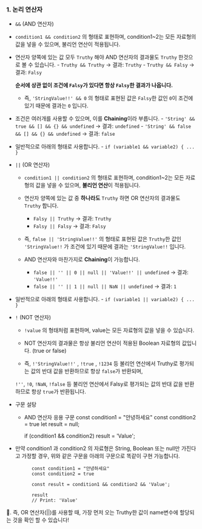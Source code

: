 ### 1. 논리 연산자

- `&&` (AND 연산자)
   
- `condition1 && condition2` 의 형태로 표현하며, condition1~2는 모든 자료형의 값을 넣을 수 있으며, 불리언 연산이 적용됩니다.
    
- 연산자 양쪽에 있는 값 모두 `Truthy` 해야 AND 연산자의 결과물도 `Truthy` 한것으로 볼 수 있습니다.
        - `Truthy && Truthy` → 결과: `Truthy`
        - `Truthy && Falsy` → 결과: `Falsy`
            
    **순서에 상관 없이 조건에 `Falsy`가 있다면 항상 `Falsy`한 결과가 나옵니다.**
            
    - 즉, `'StringValue!!' && 0` 의 형태로 표현된 값은 `Falsy`한 값인 `0`이 조건에 있기 때문에 결과는 `0` 입니다.
   
- 조건은 여러개를 사용할 수 있으며, 이를 **Chaining**이라 부릅니다. 
        - `'String' && true && [] && {} && undefined` → 결과: `undefined`
        - `'String' && false && [] && {} && undefined` → 결과: `false`
    
- 일반적으로 아래의 형태로 사용합니다.
        - `if (variable1 && variable2) { ... }`


- `||` (OR 연산자)
   
   - `condition1 || condition2` 의 형태로 표현하며, condition1~2는 모든 자료형의 값을 넣을 수 있으며, **불리언 연산**이 적용됩니다.
    
    - 연산자 양쪽에 있는 값 중 **하나라도** `Truthy` 하면 OR 연산자의 결과물도 `Truthy` 합니다.
       
        - `Falsy || Truthy` → 결과: `Truthy`
        - `Falsy || Falsy` → 결과: `Falsy`
    
    - 즉, `false || 'StringValue!!'` 의 형태로 표현된 값은 `Truthy`한 값인 `'StringValue!!` 가 조건에 있기 때문에 결과는 `'StringValue!!` 입니다.
    
    - AND 연산자와 마찬가지로 **Chaining**이 가능합니다.
       
        - `false || '' || 0 || null || 'Value!!' || undefined` → 결과: `'Value!!'`
        - `false || '' || 1 || null || NaN || undefined` → 결과: `1`
    
- 일반적으로 아래의 형태로 사용합니다.
        - `if (variable1 || variable2) { ... }`



- `!` (NOT 연산자)
    
    - `!value` 의 형태처럼 표현하며, value는 모든 자료형의 값을 넣을 수 있습니다.
    
    - NOT 연산자의 결과물은 항상 불리언 연산이 적용된 Boolean 자료형의 값입니다. (true or false)
 
    - 즉, `!'StringValue!!'` , `!true` , `!1234` 등 불리언 연산에서 Truthy로 평가되는 값의 반대 값을 반환하므로 항상 `false`가 반환되며,

    `!''`, `!0`, `!NaN`, `!false` 등 불리언 연산에서 Falsy로 평가되는 값의 반대 값을 반환하므로 항상 `true`가 반환됩니다.



- 구문 설탕
    - AND 연산자 응용 구문
        const condition1 = "안녕하세요"
        const condition2 = true
        let result = null;

        if (condition1 && condition2)
            result = 'Value';


- 만약 condition1 과 condition2 의 자료형은 String, Boolean 또는 null만 가진다고 가정할 경우, 위와 같은 구문을 아래의 구문으로 똑같이 구현 가능합니다.

            const condition1 = "안녕하세요"
            const condition2 = true

            const result = condition1 && condition2 && 'Value';

            result
            // Print: 'Value'

 🧩. 즉, OR 연산자(||)를 사용할 때, 가장 먼저 오는 Truthy한 값이 name변수에 할당되는 것을 확인 할 수 있습니다!

 